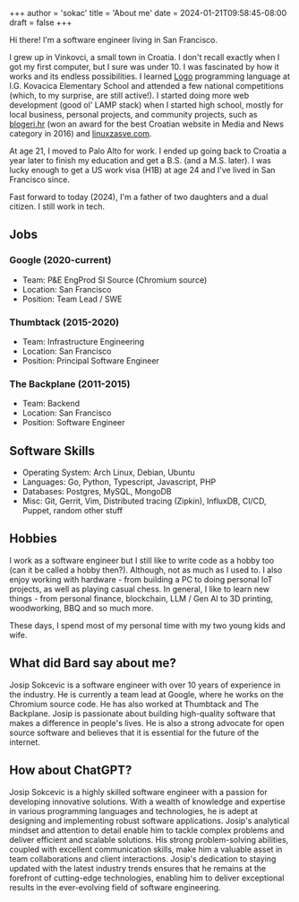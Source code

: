 +++
author = 'sokac'
title = 'About me'
date = 2024-01-21T09:58:45-08:00
draft = false
+++

Hi there! I'm a software engineer living in San Francisco.

I grew up in Vinkovci, a small town in Croatia. I don't recall exactly when I
got my first computer, but I sure was under 10. I was fascinated by how it
works and its endless possibilities. I learned
[Logo](https://en.wikipedia.org/wiki/Logo_(programming_language)) programming
language at I.G.  Kovacica Elementary School and attended a few national
competitions (which, to my surprise, are still active!). I started doing more web
development (good ol' LAMP stack) when I started high school, mostly for local
business, personal projects, and community projects, such as
[blogeri.hr](https://blogeri.hr) (won an award for the best Croatian website in
Media and News category in 2016) and [linuxzasve.com](https://linuxzasve.com).

At age 21, I moved to Palo Alto for work. I ended up going back to Croatia a
year later to finish my education and get a B.S. (and a M.S. later). I was lucky
enough to get a US work visa (H1B) at age 24 and I've lived in San Francisco
since.

Fast forward to today (2024), I'm a father of two daughters and a dual citizen.
I still work in tech.

## Jobs

### Google (2020-current)
* Team: P&E EngProd SI Source (Chromium source)
* Location: San Francisco
* Position: Team Lead / SWE

### Thumbtack (2015-2020)
* Team: Infrastructure Engineering
* Location: San Francisco
* Position: Principal Software Engineer

### The Backplane (2011-2015)
* Team: Backend
* Location: San Francisco
* Position: Software Engineer

## Software Skills

* Operating System: Arch Linux, Debian, Ubuntu
* Languages: Go, Python, Typescript, Javascript, PHP
* Databases: Postgres, MySQL, MongoDB
* Misc: Git, Gerrit, Vim, Distributed tracing (Zipkin), InfluxDB, CI/CD, Puppet, random other stuff

## Hobbies

I work as a software engineer but I still like to write code as a hobby too
(can it be called a hobby then?). Although, not as much as I used to. I also
enjoy working with hardware - from building a PC to doing personal IoT
projects, as well as playing casual chess. In general, I like to learn new
things - from personal finance, blockchain, LLM / Gen AI to 3D printing,
woodworking, BBQ and so much more.

These days, I spend most of my personal time with my two young kids and wife. 

## What did Bard say about me?

Josip Sokcevic is a software engineer with over 10 years of experience in the
industry. He is currently a team lead at Google, where he works on the Chromium
source code. He has also worked at Thumbtack and The Backplane. Josip is
passionate about building high-quality software that makes a difference in
people's lives. He is also a strong advocate for open source software and
believes that it is essential for the future of the internet.

## How about ChatGPT?

Josip Sokcevic is a highly skilled software engineer with a passion for
developing innovative solutions. With a wealth of knowledge and expertise in
various programming languages and technologies, he is adept at designing and
implementing robust software applications. Josip's analytical mindset and
attention to detail enable him to tackle complex problems and deliver efficient
and scalable solutions. His strong problem-solving abilities, coupled with
excellent communication skills, make him a valuable asset in team
collaborations and client interactions. Josip's dedication to staying updated
with the latest industry trends ensures that he remains at the forefront of
cutting-edge technologies, enabling him to deliver exceptional results in the
ever-evolving field of software engineering.

